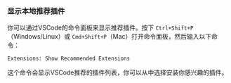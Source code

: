 ### 显示本地推荐插件

你可以通过VSCode的命令面板来显示推荐插件。按下 `Ctrl+Shift+P`（Windows/Linux）或 `Cmd+Shift+P`（Mac）打开命令面板，然后输入以下命令：

```shell
Extensions: Show Recommended Extensions
```

这个命令会显示VSCode推荐的插件列表，你可以从中选择安装你感兴趣的插件。
